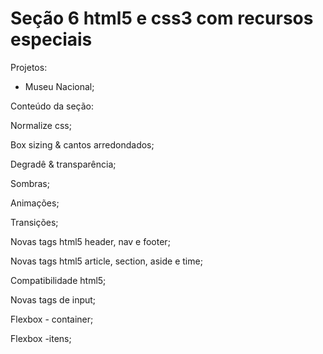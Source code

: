# Seção 6 html5 e css3 com recursos especiais


Projetos:<br/>

- Museu Nacional;<br/>


Conteúdo da seção:<br/>

Normalize css; <br/>

Box sizing & cantos arredondados; <br/>

Degradê & transparência; <br/>

Sombras; <br/>

Animações; <br/>

Transições; <br/>

Novas tags html5 header, nav e footer; <br/>

Novas tags html5 article, section, aside e time; <br/>

Compatibilidade html5; <br/>

Novas tags de input; <br/>

Flexbox - container;<br/>

Flexbox -itens;<br/>
